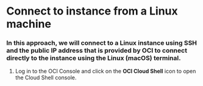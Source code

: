 # Connect to instance from a Linux machine

### In this approach, we will connect to a Linux instance using SSH and the public IP address that is provided by OCI to connect directly to the instance using the Linux (macOS) terminal.


1. Log in to the OCI Console and click on the **OCI Cloud Shell** icon to open the Cloud Shell console.
